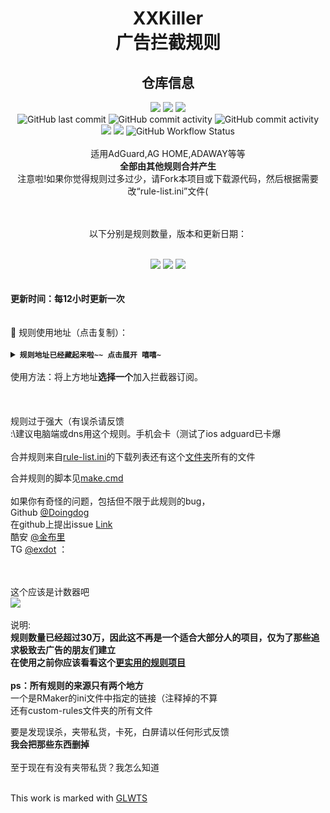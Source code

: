 <h1 align="center">XXKiller<br>广告拦截规则</h1>
<div align="center">
<h2 align="center">仓库信息</h2>
<img src='https://img.shields.io/github/stars/DoingDog/XXKiller?color=yellow'>
<img src='https://img.shields.io/github/forks/DoingDog/XXKiller?color=orange'>
<img src='https://img.shields.io/github/issues/DoingDog/XXKiller?color=green'>
<br>
<img alt="GitHub last commit" src="https://img.shields.io/github/last-commit/DoingDog/XXKiller">
<img alt="GitHub commit activity" src="https://img.shields.io/github/commit-activity/w/DoingDog/XXKiller">  
<img alt="GitHub commit activity" src="https://data.jsdelivr.com/v1/package/gh/DoingDog/XXKiller/badge?style=rounded">  
<br>
<img src="https://img.shields.io/github/license/DoingDog/XXKiller?color=bule">
<img src="https://img.shields.io/github/languages/code-size/DoingDog/XXKiller?color=blueviolet">
<img alt="GitHub Workflow Status" src="https://img.shields.io/github/workflow/status/DoingDog/XXKiller/cron%20update">
</div>
<div align="center">
<br>适用AdGuard,AG HOME,ADAWAY等等<br/><strong>
全部由其他规则合并产生<br/></strong>
注意啦!如果你觉得规则过多过少，请Fork本项目或下载源代码，然后根据需要改“rule-list.ini”文件(<br/><br/>
<br/>

以下分别是规则数量，版本和更新日期： <br/> <br/></div>
<div align="center">
<img src='https://img.shields.io/endpoint?url=https://raw.githubusercontent.com/DoingDog/XXKiller/main/changelog/num'>
<img src='https://img.shields.io/endpoint?url=https://raw.githubusercontent.com/DoingDog/XXKiller/main/changelog/ver'>
<img src='https://img.shields.io/endpoint?url=https://raw.githubusercontent.com/DoingDog/XXKiller/main/changelog/date'>
</div>
<strong><br><br>更新时间：每12小时更新一次</strong><br/><br/><br/>
📃 规则使用地址（点击复制）：<br/><br/>
<details><summary><strong><code>规则地址已经藏起来啦~~ 点击展开 嘻嘻~</code></strong></summary></code>
<br>  

Github 原版 raw（真的连得上吗）   
```
https://raw.githubusercontent.com/DoingDog/XXKiller/main/w.txt
```
中国香港 iQ （快速）
```
https://raw.iqiq.io/DoingDog/XXKiller/main/w.txt
```
中国香港 FsoFso （快速）
```
https://ghproxy.fsofso.com/https://raw.githubusercontent.com/DoingDog/XXKiller/main/w.txt
```

中国附近1 jsdelivr（12小时更新延迟） （快速）  
```
https://gcore.jsdelivr.net/gh/DoingDog/XXKiller@main/w.txt
```
中国附近2 jsdelivr（12小时更新延迟） （普通）  
```
https://fastly.jsdelivr.net/gh/DoingDog/XXKiller@main/w.txt
```
中国附近3 jsdelivr（12小时更新延迟） （慢速） 
```
https://cdn.jsdelivr.net/gh/DoingDog/XXKiller@main/w.txt
```
中国香港 fastgit（12小时更新延迟） （慢速） 
```
https://raw.fastgit.org/DoingDog/XXKiller/main/w.txt
```
韩国 ghproxy（12小时更新延迟） （慢速） 
```
https://ghproxy.com/https://raw.githubusercontent.com/DoingDog/XXKiller/main/w.txt
```
日本 staticaly  （？小时更新延迟）（倒闭）
```
https://cdn.staticaly.com/gh/DoingDog/XXKiller/main/w.txt
```
未知通道  （？小时更新延迟）
```
https://raw.gitfast.tk/DoingDog/XXKiller/main/w.txt
```
未知通道  （？小时更新延迟）
```
https://raw.gitslow.tk/DoingDog/XXKiller/main/w.txt
```
未知通道  （？小时更新延迟）
```
https://raw.verge.tk/DoingDog/XXKiller/main/w.txt
```


</details>
<br/>使用方法：将上方地址<strong>选择一个</strong>加入拦截器订阅。<br/>
<br/><br/><br/>
规则过于强大（有误杀请反馈<br/>:\建议电脑端或dns用这个规则。手机会卡（测试了ios adguard已卡爆<br/>
<br/>
合并规则来自<a href=https://github.com/DoingDog/XXKiller/blob/main/RMaker/rule-list.ini>rule-list.ini</a>的下载列表还有这个<a href=https://github.com/DoingDog/XXKiller/tree/main/RMaker/aa/custom-rules>文件夹</a>所有的文件<br/>

合并规则的脚本见<a href=https://github.com/DoingDog/XXKiller/blob/main/RMaker/make.cmd>make.cmd</a><br/><br/>
如果你有奇怪的问题，包括但不限于此规则的bug，<br>Github [@Doingdog](https://github.com/DoingDog) <br>在github上提出issue [Link](https://github.com/DoingDog/XXKiller/issues/new/choose)<br>酷安 [@金布里](http://www.coolapk.com/u/3410257) <br>TG [@exdot](https://t.me/exdot) ：\
<br>

<br/>这个应该是计数器吧<br/>
![](http://profile-counter.glitch.me/xxkiller-ads/count.svg)
  <br/><br/>说明:<br/>
<strong>规则数量已经超过30万，因此这不再是一个适合大部分人的项目，仅为了那些追求极致去广告的朋友们建立<br/>
  在使用之前你应该看看这个<a href=https://github.com/Cats-Team/AdRules>更实用的规则项目</a><br/></strong>
<br/><strong>ps：所有规则的来源只有两个地方<br/></strong>
一个是RMaker的ini文件中指定的链接（注释掉的不算<br/>
还有custom-rules文件夹的所有文件<br/>

要是发现误杀，夹带私货，卡死，白屏请以任何形式反馈<br/>
<strong>我会把那些东西删掉<br/></strong><br/>
至于现在有没有夹带私货？我怎么知道<br/><br/>

This work is marked with <a href="https://github.com/me-shaon/GLWTPL/blob/master/NSFW_LICENSE" target="_blank" rel="license noopener noreferrer" style="display:inline-block;">GLWTS</a>

